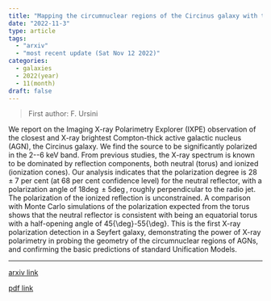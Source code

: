 ```yaml
---
title: "Mapping the circumnuclear regions of the Circinus galaxy with the Imaging X-ray Polarimetry Explorer"
date: "2022-11-3"
type: article
tags:
  - "arxiv"
  - "most recent update (Sat Nov 12 2022)"
categories:
  - galaxies
  - 2022(year)
  - 11(month)
draft: false
---
```


> First author: F. Ursini

 We report on the Imaging X-ray Polarimetry Explorer (IXPE) observation of the
closest and X-ray brightest Compton-thick active galactic nucleus (AGN), the
Circinus galaxy. We find the source to be significantly polarized in the 2--6
keV band. From previous studies, the X-ray spectrum is known to be dominated by
reflection components, both neutral (torus) and ionized (ionization cones). Our
analysis indicates that the polarization degree is $28 \pm 7$ per cent (at 68
per cent confidence level) for the neutral reflector, with a polarization angle
of $18{\deg} \pm 5{\deg}$, roughly perpendicular to the radio jet. The
polarization of the ionized reflection is unconstrained. A comparison with
Monte Carlo simulations of the polarization expected from the torus shows that
the neutral reflector is consistent with being an equatorial torus with a
half-opening angle of 45{\deg}-55{\deg}. This is the first X-ray polarization
detection in a Seyfert galaxy, demonstrating the power of X-ray polarimetry in
probing the geometry of the circumnuclear regions of AGNs, and confirming the
basic predictions of standard Unification Models.

---
[arxiv link](http://arxiv.org/abs/2211.01697v1)

[pdf link](http://arxiv.org/pdf/2211.01697v1)